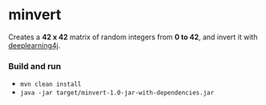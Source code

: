 # minvert

Creates a **42 x 42** matrix of random integers from **0 to 42**, and invert it with [deeplearning4j](https://github.com/eclipse/deeplearning4j).

### Build and run
- `mvn clean install`
- `java -jar target/minvert-1.0-jar-with-dependencies.jar`
